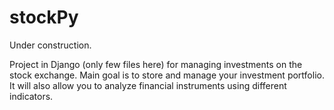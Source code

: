 # stockPy

Under construction.

Project in Django (only few files here) for managing investments on the stock exchange. Main goal is to store and manage your investment portfolio. 
It will also allow you to analyze financial instruments using different indicators.

